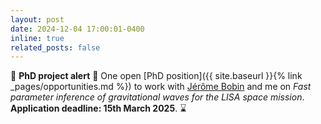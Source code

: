 ```yaml
---
layout: post
date: 2024-12-04 17:00:01-0400
inline: true
related_posts: false
---
```


:loudspeaker: **PhD project alert** :loudspeaker: One open [PhD position]({{ site.baseurl }}{% link _pages/opportunities.md %}) to work with [Jérôme Bobin](https://scholar.google.com/citations?user=2IWDmk8AAAAJ&hl=en&oi=ao) and me on _Fast parameter inference of gravitational waves for the LISA space mission_. **Application deadline: 15th March 2025**. :hourglass: 

